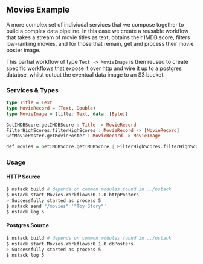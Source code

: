 ## Movies Example

A more complex set of indiviudal services that we compose together to build a complex data pipeline.
In this case we create a reusable workflow that takes a stream of movie titles as text, obtains their IMDB score, filters low-ranking movies, and for those that remain, get and process their movie poster image.

This partial workflow of type `Text -> MovieImage` is then reused to create specific workflows that expose it over http and wire it up to a postgres databse, whilst output the eventual data image to an S3 bucket.

### Services & Types

```haskell
type Title = Text
type MovieRecord = (Text, Double)
type MovieImage = {title: Text, data: [Byte]}

GetIMDBScore.getIMDBScore : Title -> MovieRecord
FilterHighScores.filterHighScores : MovieRecord -> [MovieRecord]
GetMoviePoster.getMoviePoster : MovieRecord -> MovieImage

def movies = GetIMDBScore.getIMDBScore | FilterHighScores.filterHighScores* | GetMoviePoster.getMoviePoster
```

### Usage

#### HTTP Source

```bash
$ nstack build # depends on common modules found in ../nstack
$ nstack start Movies.Workflows:0.1.0.httpPosters
> Successfully started as process 5
$ nstack send "/movies" '"Toy Story"'
$ nstack log 5
```

#### Postgres Source

```bash
$ nstack build # depends on common modules found in ../nstack
$ nstack start Movies.Workflows:0.1.0.dbPosters
> Successfully started as process 5
$ nstack log 5
```


